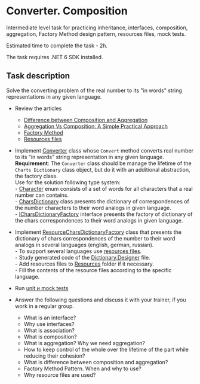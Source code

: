 # Converter. Composition

Intermediate level task for practicing inheritance, interfaces, composition, aggregation, Factory Method design pattern, resources files, mock tests.

Estimated time to complete the task - 2h.

The task requires .NET 6 SDK installed.

## Task description

Solve the converting problem of the real number to its "in words" string representations in any given language. 

- Review the articles
    - [Difference between Composition and Aggregation](https://www.c-sharpcorner.com/article/difference-between-composition-and-aggregation/)
    - [Aggregation Vs Composition: A Simple Practical Approach](https://www.c-sharpcorner.com/UploadFile/97fc7a/aggregation-vs-composition-a-simple-practical-approach/)
    - [Factory Method](https://refactoring.guru/design-patterns/factory-method)
    - [Resources files](https://docs.microsoft.com/en-us/dotnet/core/extensions/work-with-resx-files-programmatically)

- Implement [Converter](ConverterDictionaryComposition/Converter.cs) class whose `Convert` method converts real number to its "in words" string representation in any given language.     
        **Requirement**: The `Converter` class should be manage the lifetime of the `Charts Dictionary` class object, but do it with an additional abstraction, the factory class.     
        Use for the solution following type system:     
        - [Сharacter](ConverterComposition/Character.cs) enum consists of a set of words for all characters that a real number can contains.     
        - [CharsDictionary](ConverterComposition/CharsDictionary.cs) class presents the dictionary of correspondences of the number characters to their word analogs in given language.    
        - [ICharsDictionaryFactory](ConverterComposition/ICharsDictionaryFactory.cs) interface presents the factory of dictionary of the chars correspondences to their word analogs in given language.   
    
- Implement [ResourceCharsDictionaryFactory](ConverterComposition.Tests/ResourceCharsDictionaryFactory.cs) class that presents the dictionary of chars correspondences of the number to their word analogs in several languages (english, german, russian).      
        - To support several languages use [resources files](https://docs.microsoft.com/en-us/dotnet/core/extensions/work-with-resx-files-programmatically).     
        - Study generated code of the [Dictionary.Designer](ConverterComposition.Tests/Resources/Dictionary.Designer.cs) file.    
        - Add resources files to [Resources](ConverterComposition.Tests/Resources) folder if it necessary.   
        - Fill the contents of the resource files according to the specific language.     

- Run [unit и mock tests](ConverterComposition.Tests/TransformerDictionaryComposition/ConverterCompositionTests.cs)    

- Answer the following questions and discuss it with your trainer, if you work in a regular group.  
    - What is an interface?
    - Why use interfaces?
    - What is association?
    - What is composition? 
    - What is aggregation? Why we need aggregation?
    - How to keep control of the whole over the lifetime of the part while reducing their cohesion?
    - What is difference between composition and aggregation?
    - Factory Method Pattern. When and why to use?
    - Why resource files are used?
